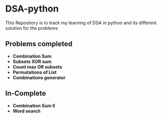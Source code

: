 # DSA-python
This Repository is to track my learning of DSA in python and its different solution for the problems 

## Problems completed
- **Combination Sum** 
- **Subsets XOR sum**
- **Count max OR subsets** 
- **Permutations of List**
- **Combinations generator** 

## In-Complete
- **Combination Sum II**
- **Word search**
